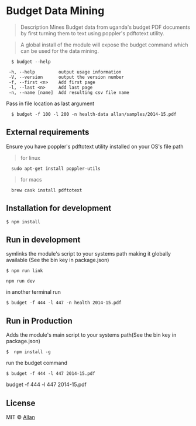 # Budget Data Mining
> Description
  Mines Budget data from uganda's budget PDF documents by first turning them
  to text using poppler's pdftotext utility.

> A global install of the module will expose the budget command which can be used for
  the data mining.
  ```
    $ budget --help
  ```
  ```
   -h, --help         output usage information
   -V, --version      output the version number
   -f, --first <n>    Add first page
   -l, --last <n>     Add last page
   -n, --name [name]  Add resulting csv file name
  ```

  Pass in file location as last argument

  ```
    $ budget -f 100 -l 200 -n health-data allan/samples/2014-15.pdf
  ```

## External requirements

Ensure you have poppler's pdftotext utility installed on your OS's file path
>for linux

```
  sudo apt-get install poppler-utils
```

>for macs

```
  brew cask install pdftotext
```  

## Installation for development
```
$ npm install
```
## Run in development
symlinks the module's script to your systems path making it globally available (See the bin key in package.json)

```
$ npm run link
```

```
npm run dev
```
in another terminal run
```
$ budget -f 444 -l 447 -n health 2014-15.pdf
```

## Run in Production
Adds the module's main script to your systems path(See the bin key in package.json)
```
$  npm install -g
```
run the budget command
```
$ budget -f 444 -l 447 2014-15.pdf
  ```
budget -f 444 -l 447 2014-15.pdf
## License
MIT © [Allan](http://github.com/epicallan)
